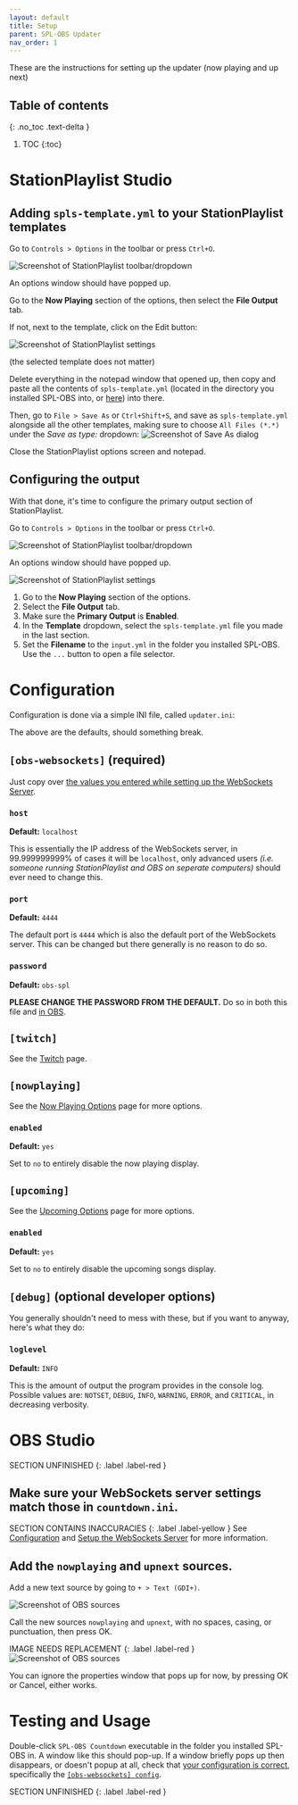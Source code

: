 ```yaml
---
layout: default
title: Setup
parent: SPL-OBS Updater
nav_order: 1
---
```



These are the instructions for setting up the updater (now playing and up next)

## Table of contents
{: .no_toc .text-delta }
1. TOC
{:toc}

# StationPlaylist Studio
## Adding `spls-template.yml` to your StationPlaylist templates
Go to `Controls > Options` in the toolbar or press `Ctrl+O`.

![Screenshot of StationPlaylist toolbar/dropdown](../assets/spl-toolbar.png)

An options window should have popped up.

Go to the **Now Playing** section of the options, then select the **File Output** tab.

If not, next to the template, click on the Edit button:

![Screenshot of StationPlaylist settings](../assets/nowplaying-template-view.png)

(the selected template does not matter)

Delete everything in the notepad window that opened up, then copy and paste all the contents of `spls-template.yml` (located in the directory you installed SPL-OBS into, or [here](https://github.com/oofdere/SPL-OBS/blob/master/spls-template.yml)) into there.

Then, go to `File > Save As` or `Ctrl+Shift+S`, and save as `spls-template.yml` alongside all the other templates, making sure to choose `All Files (*.*)` under the *Save as type:* dropdown:
![Screenshot of Save As dialog](../assets/saveas.png)

Close the StationPlaylist options screen and notepad.

## Configuring the output
With that done, it's time to configure the primary output section of StationPlaylist.

Go to `Controls > Options` in the toolbar or press `Ctrl+O`.

![Screenshot of StationPlaylist toolbar/dropdown](../assets/spl-toolbar.png)

An options window should have popped up.

![Screenshot of StationPlaylist settings](../assets/spl-options-plain.png)

1. Go to the **Now Playing** section of the options.
2. Select the **File Output** tab.
3. Make sure the **Primary Output** is **Enabled**.
5. In the **Template** dropdown, select the `spls-template.yml` file you made in the last section.
6. Set the **Filename** to the `input.yml` in the folder you installed SPL-OBS. Use the `...` button to open a file selector.

# Configuration
Configuration is done via a simple INI file, called `updater.ini`:

<script src="https://gist-it.appspot.com/github/oofdere/SPL-OBS/blob/master/updater.ini"></script>
The above are the defaults, should something break.

## `[obs-websockets]` (required)
Just copy over [the values you entered while setting up the WebSockets Server](../install#setup-the-websockets-server).

### `host`
**Default:** `localhost`

This is essentially the IP address of the WebSockets server, in 99.999999999% of cases it will be `localhost`, only advanced users *(i.e. someone running StationPlaylist and OBS on seperate computers)* should ever need to change this.

### `port`
**Default:** `4444`

The default port is `4444` which is also the default port of the WebSockets server. This can be changed but there generally is no reason to do so.

### `password`
**Default:** `obs-spl`

**PLEASE CHANGE THE PASSWORD FROM THE DEFAULT.** Do so in both this file and [in OBS](../install#setup-the-websockets-server).

## `[twitch]`
See the [Twitch](twitch) page.

## `[nowplaying]`
See the [Now Playing Options](now-playing) page for more options.
### `enabled`
**Default:** `yes`

Set to `no` to entirely disable the now playing display.

## `[upcoming]`
See the [Upcoming Options](upcoming) page for more options.
### `enabled`
**Default:** `yes`

Set to `no` to entirely disable the upcoming songs display.

## `[debug]` (optional developer options)
You generally shouldn't need to mess with these, but if you want to anyway, here's what they do:

### `loglevel`
**Default:** `INFO`

This is the amount of output the program provides in the console log. Possible values are: `NOTSET`, `DEBUG`, `INFO`, `WARNING`, `ERROR`, and `CRITICAL`, in decreasing verbosity.

# OBS Studio
SECTION UNFINISHED
{: .label .label-red }
## Make sure your WebSockets server settings match those in `countdown.ini`.
SECTION CONTAINS INACCURACIES
{: .label .label-yellow }
See [Configuration](#configuration) and [Setup the WebSockets Server](../install#setup-the-websockets-server) for more information.

## Add the `nowplaying` and `upnext` sources.
Add a new text source by going to `+ > Text (GDI+)`.

![Screenshot of OBS sources](../assets/obs-sources-add.png)

Call the new sources `nowplaying` and `upnext`, with no spaces, casing, or punctuation, then press OK.

IMAGE NEEDS REPLACEMENT
{: .label .label-red }
![Screenshot of OBS sources](../assets/obs-source-name.png)

You can ignore the properties window that pops up for now, by pressing OK or Cancel, either works.

# Testing and Usage
Double-click `SPL-OBS Countdown` executable in the folder you installed SPL-OBS in. A window like this should pop-up. If a window briefly pops up then disappears, or doesn't popup at all, check that [your configuration is correct](#configuration), specifically the [`[obs-websockets] config`](#obs-websockets-required).

SECTION UNFINISHED
{: .label .label-red }